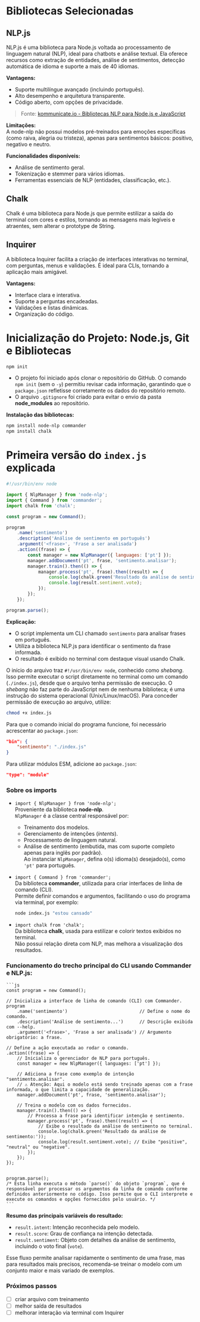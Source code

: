 
<!-- 	
	Melhorias e Explicações Detalhadas
-->

# Bibliotecas Selecionadas

## NLP.js

NLP.js é uma biblioteca para Node.js voltada ao processamento de linguagem natural (NLP), ideal para chatbots e análise textual. Ela oferece recursos como extração de entidades, análise de sentimentos, detecção automática de idioma e suporte a mais de 40 idiomas.

**Vantagens:**
- Suporte multilíngue avançado (incluindo português).
- Alto desempenho e arquitetura transparente.
- Código aberto, com opções de privacidade.

> Fonte: [kommunicate.io - Bibliotecas NLP para Node.js e JavaScript](https://www-kommunicate-io.translate.goog/blog/nlp-libraries-node-javascript/?_x_tr_sl=en&_x_tr_tl=pt&_x_tr_hl=pt&_x_tr_pto=wa)

**Limitações:**  
A node-nlp não possui modelos pré-treinados para emoções específicas (como raiva, alegria ou tristeza), apenas para sentimentos básicos: positivo, negativo e neutro.

**Funcionalidades disponíveis:**
- Análise de sentimento geral.
- Tokenização e stemmer para vários idiomas.
- Ferramentas essenciais de NLP (entidades, classificação, etc.).

## Chalk

Chalk é uma biblioteca para Node.js que permite estilizar a saída do terminal com cores e estilos, tornando as mensagens mais legíveis e atraentes, sem alterar o prototype de String.

## Inquirer

A biblioteca Inquirer facilita a criação de interfaces interativas no terminal, com perguntas, menus e validações. É ideal para CLIs, tornando a aplicação mais amigável.

**Vantagens:**
- Interface clara e interativa.
- Suporte a perguntas encadeadas.
- Validações e listas dinâmicas.
- Organização do código.

# Inicialização do Projeto: Node.js, Git e Bibliotecas

```bash
npm init
```

- O projeto foi iniciado após clonar o repositório do GitHub. O comando `npm init` (sem o `-y`) permitiu revisar cada informação, garantindo que o `package.json` refletisse corretamente os dados do repositório remoto.
- O arquivo `.gitignore` foi criado para evitar o envio da pasta **node_modules** ao repositório.

**Instalação das bibliotecas:**

```bash
npm install node-nlp commander
npm install chalk
```

# Primeira versão do `index.js` explicada

```js
#!/usr/bin/env node

import { NlpManager } from 'node-nlp';
import { Command } from 'commander';
import chalk from 'chalk';

const program = new Command();

program
	.name('sentimento')
	.description('Análise de sentimento em português')
	.argument('<frase>', 'Frase a ser analisada')
	.action((frase) => {
		const manager = new NlpManager({ languages: ['pt'] });
		manager.addDocument('pt', frase, 'sentimento.analisar');
		manager.train().then(() => {
			manager.process('pt', frase).then((result) => {
				console.log(chalk.green('Resultado da análise de sentimento:'));
				console.log(result.sentiment.vote);
			});
		});
	});

program.parse();
```

**Explicação:**
- O script implementa um CLI chamado `sentimento` para analisar frases em português.
- Utiliza a biblioteca NLP.js para identificar o sentimento da frase informada.
- O resultado é exibido no terminal com destaque visual usando Chalk.

O início do arquivo traz `#!/usr/bin/env node`, conhecido como *shebang*.  
Isso permite executar o script diretamente no terminal como um comando (`./index.js`), desde que o arquivo tenha permissão de execução.
O *shebang* não faz parte do JavaScript nem de nenhuma biblioteca; é uma instrução do sistema operacional (Unix/Linux/macOS).
Para conceder permissão de execução ao arquivo, utilize:  
```bash
chmod +x index.js
```

Para que o comando inicial do programa funcione, foi necessário acrescentar ao `package.json`:

```json
"bin": {
	"sentimento": "./index.js"
}
```
Para utilizar módulos ESM, adicione ao `package.json`:

```json
"type": "module"
```

### Sobre os imports

- `import { NlpManager } from 'node-nlp';`  
	Proveniente da biblioteca **node-nlp**.  
	`NlpManager` é a classe central responsável por:
	- Treinamento dos modelos.
	- Gerenciamento de intenções (*intents*).
	- Processamento de linguagem natural.
	- Análise de sentimento (embutida, mas com suporte completo apenas para inglês por padrão).  
	Ao instanciar `NlpManager`, defina o(s) idioma(s) desejado(s), como `'pt'` para português.

- `import { Command } from 'commander';`  
	Da biblioteca **commander**, utilizada para criar interfaces de linha de comando (CLI).  
	Permite definir comandos e argumentos, facilitando o uso do programa via terminal, por exemplo:  
	```bash
	node index.js "estou cansado"
	```

- `import chalk from 'chalk';`  
	Da biblioteca **chalk**, usada para estilizar e colorir textos exibidos no terminal.  
	Não possui relação direta com NLP, mas melhora a visualização dos resultados.

### Funcionamento do trecho principal do CLI usando Commander e NLP.js:

	```js
	const program = new Command();

	// Inicializa a interface de linha de comando (CLI) com Commander.
	program
		.name('sentimento')                           // Define o nome do comando.
		.description('Análise de sentimento...')      // Descrição exibida com --help.
		.argument('<frase>', 'Frase a ser analisada') // Argumento obrigatório: a frase.

	// Define a ação executada ao rodar o comando.
	.action((frase) => {
		// Inicializa o gerenciador de NLP para português.
		const manager = new NlpManager({ languages: ['pt'] });

		// Adiciona a frase como exemplo de intenção "sentimento.analisar".
		// ⚠️ Atenção: Aqui o modelo está sendo treinado apenas com a frase informada, o que limita a capacidade de generalização.
		manager.addDocument('pt', frase, 'sentimento.analisar');

		// Treina o modelo com os dados fornecidos.
		manager.train().then(() => {
			// Processa a frase para identificar intenção e sentimento.
			manager.process('pt', frase).then((result) => {
				// Exibe o resultado da análise de sentimento no terminal.
				console.log(chalk.green('Resultado da análise de sentimento:'));
				console.log(result.sentiment.vote); // Exibe "positive", "neutral" ou "negative".
			});
		});
	});

	
	program.parse();
	/* Esta linha executa o método `parse()` do objeto `program`, que é responsável por processar os argumentos da linha de comando conforme definidos anteriormente no código. Isso permite que o CLI interprete e execute os comandos e opções fornecidos pelo usuário. */
	```

**Resumo das principais variáveis do resultado:**
- `result.intent`: Intenção reconhecida pelo modelo.
- `result.score`: Grau de confiança na intenção detectada.
- `result.sentiment`: Objeto com detalhes da análise de sentimento, incluindo o voto final (`vote`).

Esse fluxo permite analisar rapidamente o sentimento de uma frase, mas para resultados mais precisos, recomenda-se treinar o modelo com um conjunto maior e mais variado de exemplos.

### Próximos passos

- [ ] criar arquivo com treinamento
- [ ] melhor saída de resultados
- [ ] melhorar interação via terminal com Inquirer